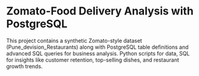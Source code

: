 # Zomato-Food Delivery Analysis with PostgreSQL
This project contains a synthetic Zomato-style dataset (Pune_devision_Restaurants) along with PostgreSQL table definitions and advanced SQL queries for business analysis. Python scripts for data, SQL for insights like customer retention, top-selling dishes, and restaurant growth trends.
